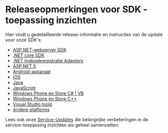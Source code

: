 <properties 
    pageTitle="Releaseopmerkingen voor toepassing inzichten" 
    description="De meest recente updates." 
    services="application-insights" 
    documentationCenter=""
    authors="alancameronwills" 
    manager="douge"/>

<tags 
    ms.service="application-insights" 
    ms.workload="tbd" 
    ms.tgt_pltfrm="ibiza" 
    ms.devlang="na" 
    ms.topic="article" 
    ms.date="01/28/2016" 
    ms.author="awills"/>
 
# <a name="sdk-release-notes---application-insights"></a>Releaseopmerkingen voor SDK - toepassing inzichten


Hier vindt u gedetailleerde release-informatie en instructies van de update voor onze SDK's:

* [ASP.NET-webserver SDK](https://github.com/Microsoft/ApplicationInsights-server-dotnet/releases)
* [.NET core SDK](https://github.com/Microsoft/ApplicationInsights-dotnet/releases) 
* [.NET logboekregistratie Adapters](https://github.com/Microsoft/ApplicationInsights-dotnet-logging/releases)
* [ASP.NET 5](https://github.com/Microsoft/ApplicationInsights-aspnet5/releases)
* [Android-apparaat](https://github.com/Microsoft/ApplicationInsights-Android/releases)
* [iOS](https://github.com/Microsoft/ApplicationInsights-iOS)
* [Java](https://github.com/Microsoft/ApplicationInsights-Java)
* [JavaScript](https://github.com/Microsoft/ApplicationInsights-JS/commits/master)
* [Windows Phone en Store C# | VB](app-insights-release-notes-windows.md)
* [Windows Phone en Store C++](https://github.com/Microsoft/ApplicationInsights-CPP/releases)
* [Visual Studio tools](app-insights-release-notes-vsix.md)
* [Andere platforms](https://github.com/Microsoft/ApplicationInsights-Home)

Lees ook onze [Service-Updates](https://azure.microsoft.com/updates/?service=application-insights) die belangrijke verbeteringen in de service-toepassing inzichten als geheel samenvatten.


